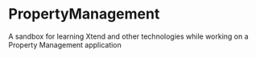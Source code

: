 # PropertyManagement
A sandbox for learning Xtend and other technologies while working on a Property Management application
